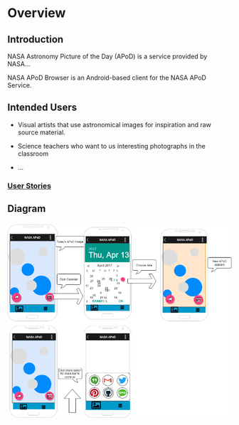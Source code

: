 # Overview

## Introduction

NASA Astronomy Picture of the Day (APoD) is a service provided by NASA...

NASA APoD Browser is an Android-based client for the NASA APoD Service.

## Intended Users

* Visual artists that use astronomical images for inspiration and raw source material.

* Science teachers who want to us interesting photographs in the classroom 

* &hellip;

### [User Stories](user-stories.md)

## Diagram

### [![NASA APoD Diagram](NASA.APoD.Diagram.png)](NASA.APoD.Diagram.pdf)
